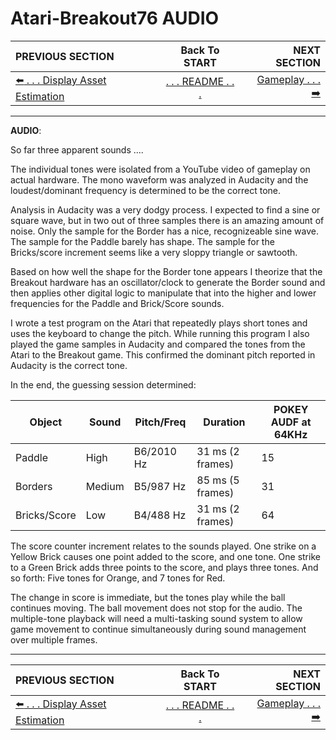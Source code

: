 # Atari-Breakout76 AUDIO

**PREVIOUS SECTION** | **Back To START** | **NEXT SECTION**
:--- | :---: | ---:
[:arrow_left: . . . Display Asset Estimation]( https://github.com/kenjennings/Atari-Breakout76/blob/master/README01AssetEstimation.md "Display Asset Estimation" ) | [. . . README . . .]( https://github.com/kenjennings/Atari-Breakout76/blob/master/README.md "README" ) | [Gameplay . . . :arrow_right:]( https://github.com/kenjennings/Atari-Breakout76/blob/master/README03Gameplay.md "Gameplay" ) 

---

**AUDIO**:

So far three apparent sounds ....

The individual tones were isolated from a YouTube video of gameplay on actual hardware.  The mono waveform was analyzed in Audacity and the loudest/dominant frequency is determined to be the correct tone.  

Analysis in Audacity was a very dodgy process.  I expected to find a sine or square wave, but in two out of three samples there is an amazing amount of noise.  Only the sample for the Border has a nice, recognizeable sine wave.  The sample for the Paddle barely has shape. The sample for the Bricks/score increment seems like a very sloppy triangle or sawtooth.  

Based on how well the shape for the Border tone appears I theorize that the Breakout hardware has an oscillator/clock to generate the Border sound and then applies other digital logic to manipulate that into the higher and lower frequencies for the Paddle and Brick/Score sounds.

I wrote a test program on the Atari that repeatedly plays short tones and uses the keyboard to change the pitch.  While running this program I also played the game samples in Audacity and compared the tones from the Atari to the Breakout game.  This confirmed the dominant pitch reported in Audacity is the correct tone.

In the end, the guessing session determined:   

Object  | Sound  | Pitch/Freq | Duration | POKEY AUDF at 64KHz
--- | --- | --- | ---- | ---
Paddle  | High    | B6/2010 Hz | 31 ms (2 frames)  | 15
Borders | Medium  | B5/987 Hz | 85 ms (5 frames) | 31
Bricks/Score | Low     | B4/488 Hz | 31 ms (2 frames) | 64

The score counter increment relates to the sounds played. One strike on a Yellow Brick causes one point added to the score, and one tone.  One strike to a Green Brick adds three points to the score, and plays three tones. And so forth: Five tones for Orange, and 7 tones for Red.  

The change in score is immediate, but the tones play while the ball continues moving.  The ball movement does not stop for the audio. The multiple-tone playback will need a multi-tasking sound system to allow game movement to continue simultaneously during sound management over multiple frames.

---

**PREVIOUS SECTION** | **Back To START** | **NEXT SECTION**
:--- | :---: | ---:
[:arrow_left: . . . Display Asset Estimation]( https://github.com/kenjennings/Atari-Breakout76/blob/master/README01AssetEstimation.md "Display Asset Estimation" ) | [. . . README . . .]( https://github.com/kenjennings/Atari-Breakout76/blob/master/README.md "README" ) | [Gameplay . . . :arrow_right:]( https://github.com/kenjennings/Atari-Breakout76/blob/master/README03Gameplay.md "Gameplay" ) 
